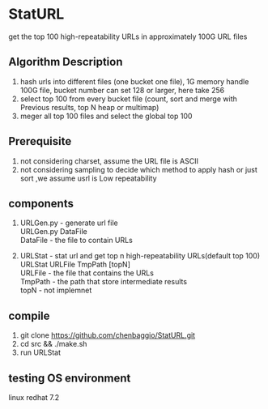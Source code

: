 # StatURL
get the top 100 high-repeatability URLs in approximately 100G URL files

## Algorithm Description
1. hash urls into different files (one bucket one file), 1G memory handle 100G file, bucket number can set 128 or larger, here take 256
2. select top 100 from every bucket file (count, sort and merge with Previous results, top N heap or multimap)
3. meger all top 100 files and select the global top 100

## Prerequisite
1. not considering charset,  assume the URL file is ASCII
2. not considering sampling to decide which method to apply hash or just sort ,we assume usrl is Low repeatability

## components
1. URLGen.py - generate url file   
  URLGen.py DataFile   
  DataFile - the file to contain URLs   

2. URLStat - stat url and get top n high-repeatability URLs(default top 100)   
URLStat URLFile TmpPath [topN]   
  URLFile - the file that contains the URLs   
  TmpPath - the path that store intermediate results   
  topN - not implemnet   

## compile 
1. git clone https://github.com/chenbaggio/StatURL.git 
2. cd src && ./make.sh
3. run URLStat 

## testing  OS environment

linux redhat 7.2 

